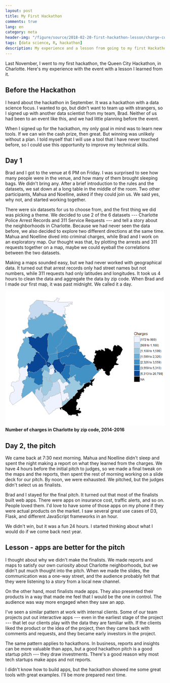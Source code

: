 ```yaml
---
layout: post
title: My First Hackathon
comments: true
lang: en
category: meta
header-img: "/figure/source/2018-02-20-first-hackathon-lesson/charge-counts.png"
tags: [data science, R, hackathon]
description: My experience and a lesson from going to my first Hackathon.
---
```


Last November, I went to my first hackathon, the Queen City Hackathon, in Charlotte. Here's my experience with the event with a lesson I learned from it.

## Before the Hackathon

I heard about the hackathon in September. It was a hackathon with a data science focus. I wanted to go, but didn't want to team up with strangers, so I signed up with another data scientist from my team, Brad. Neither of us had been to an event like this, and we had little planning before the event.

When I signed up for the hackathon, my only goal in mind was to learn new tools. If we can win the cash prize, then great. But winning was unlikely without a plan. I told myself that I will use a tool that I have never touched before, so I could use this opportunity to improve my technical skills.


## Day 1

Brad and I got to the venue at 6 PM on Friday. I was surprised to see how many people were in the venue, and how many of them brought sleeping bags. We didn't bring any. After a brief introduction to the rules and the datasets, we sat down at a long table in the middle of the room. Two other participants, Mahua and Noelline, asked if they could join us. We said yes, why not, and started working together.

There were six datasets for us to choose from, and the first thing we did was picking a theme. We decided to use 2 of the 6 datasets --- Charlotte Police Arrest Records and 311 Service Requests --- and tell a story about the neighborhoods in Charlotte. Because we had never seen the data before, we also decided to explore two different directions at the same time. Mahua and Noelline dived into criminal charges, while Brad and I work on an exploratory map. Our thought was that, by plotting the arrests and 311 requests together on a map, maybe we could eyeball the correlations between the two datasets.

Making a maps sounded easy, but we had never worked with geographical data. It turned out that arrest records only had street names but not numbers, while 311 requests had only latitudes and longitudes. It took us 4 hours to clean the data and aggregate the data by zip code. When Brad and I made our first map, it was past midnight. We called it a day.

![number of criminal charges in Charlotte](/figure/source/2018-02-20-first-hackathon-lesson/charge-counts.png)
**Number of charges in Charlotte by zip code, 2014-2016**

## Day 2, the pitch

We came back at 7:30 next morning. Mahua and Noelline didn't sleep and spent the night making a report on what they learned from the charges. We have 4 hours before the initial pitch to judges, so we made a final tweak on the maps and the reports, then spent the rest of morning working on a slide deck for our pitch. By noon, we were exhausted. We pitched, but the judges didn't select us as finalists.

Brad and I stayed for the final pitch. It turned out that most of the finalists built web apps. There were apps on insurance cost, traffic alerts, and so on. People loved them. I'd love to have some of those apps on my phone if they were actual products on the market. I saw several great use cases of D3, Flask, and different JavaScript frameworks in an hour.

We didn't win, but it was a fun 24 hours. I started thinking about what I would do if we come back next year.

## Lesson - apps are better for the pitch

I thought about why we didn't make the finalists. We made reports and maps to satisfy our own curiosity about Charlotte neighborhoods, but we didn't put much thought into the pitch. When we made the slides, the communication was a one-way street, and the audience probably felt that they were listening to a story from a local new channel.

On the other hand, most finalists made apps. They also presented their products in a way that made me feel that I would be the one in control. The audience was way more engaged when they saw an app.

I've seen a similar pattern at work with internal clients. Some of our team projects put out interactive apps --- even in the earliest stage of the project --- that let our clients play with the data they are familiar with. If the clients liked the product or the idea of the project, then they came back with comments and requests, and they became early investors in the project.

The same pattern applies to hackathons. In business, reports and insights can be more valuable than apps, but a good hackathon pitch is a good startup pitch --- they draw investments. There's a good reason why most tech startups make apps and not reports.

I didn't know how to build apps, but the hackathon showed me some great tools with great examples. I'll be more prepared next time.
